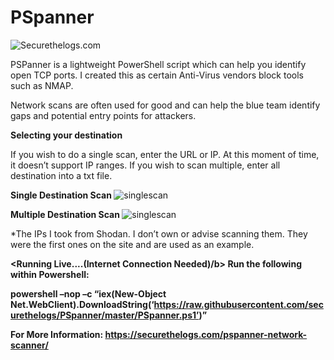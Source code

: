 # PSpanner

![Securethelogs.com](https://ctrla1tdel.files.wordpress.com/2020/01/image-37.png)


PSPanner is a lightweight PowerShell script which can help you identify open TCP ports. I created this as certain Anti-Virus vendors block tools such as NMAP.

Network scans are often used for good and can help the blue team identify gaps and potential entry points for attackers.

<b>Selecting your destination</b>

If you wish to do a single scan, enter the URL or IP. At this moment of time, it doesn’t support IP ranges. If you wish to scan multiple, enter all destination into a txt file.

<b>Single Destination Scan </b>
![singlescan](https://ctrla1tdel.files.wordpress.com/2020/01/singlescan.gif)

<b>Multiple Destination Scan </b>
![singlescan](https://ctrla1tdel.files.wordpress.com/2020/01/txtscan.gif)

*The IPs I took from Shodan. I don’t own or advise scanning them.
They were the first ones on the site and are used as an example.

<b><Running Live....(Internet Connection Needed)/b>
 Run the following within Powershell:

powershell –nop –c “iex(New-Object Net.WebClient).DownloadString(‘https://raw.githubusercontent.com/securethelogs/PSpanner/master/PSpanner.ps1’)”

For More Information: https://securethelogs.com/pspanner-network-scanner/
